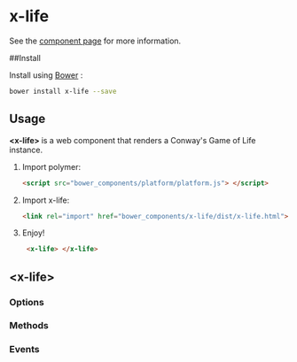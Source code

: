 x-life
================

See the [component page](http://polymerlabs.github.io/untitled-element) for more information.

##Install

Install using <a href='http://bower.io/' target='_blank'>Bower</a> : 

```sh
bower install x-life --save
```

## Usage

<b> \<x-life\> </b> is a web component that renders a Conway's Game of Life instance.

1. Import polymer:
	
	```html
	<script src="bower_components/platform/platform.js"> </script>
	```

2. Import x-life:
	```html
	<link rel="import" href="bower_components/x-life/dist/x-life.html">
	```

3. Enjoy!
	```html
	 <x-life> </x-life>
	```

## \<x-life\>

### Options

### Methods

### Events
